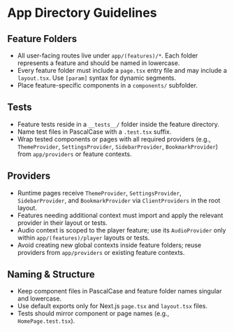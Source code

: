 # App Directory Guidelines

## Feature Folders

- All user-facing routes live under `app/(features)/*`. Each folder represents a feature and should be named in lowercase.
- Every feature folder must include a `page.tsx` entry file and may include a `layout.tsx`. Use `[param]` syntax for dynamic segments.
- Place feature-specific components in a `components/` subfolder.

## Tests

- Feature tests reside in a `__tests__/` folder inside the feature directory.
- Name test files in PascalCase with a `.test.tsx` suffix.
- Wrap tested components or pages with all required providers (e.g., `ThemeProvider`, `SettingsProvider`, `SidebarProvider`, `BookmarkProvider`) from `app/providers` or feature contexts.

## Providers

- Runtime pages receive `ThemeProvider`, `SettingsProvider`, `SidebarProvider`, and `BookmarkProvider` via `ClientProviders` in the root layout.
- Features needing additional context must import and apply the relevant provider in their layout or tests.
- Audio context is scoped to the player feature; use its `AudioProvider` only within `app/(features)/player` layouts or tests.
- Avoid creating new global contexts inside feature folders; reuse providers from `app/providers` or existing feature contexts.

## Naming & Structure

- Keep component files in PascalCase and feature folder names singular and lowercase.
- Use default exports only for Next.js `page.tsx` and `layout.tsx` files.
- Tests should mirror component or page names (e.g., `HomePage.test.tsx`).
